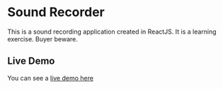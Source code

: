 # Sound Recorder

This is a sound recording application created in ReactJS. It is a learning exercise. Buyer beware.

## Live Demo

You can see a [live demo here](https://tedsecretsource.github.io/sound-recorder/)
